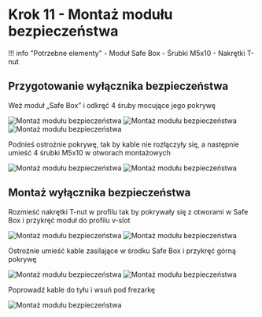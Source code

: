 # Krok 11 - Montaż modułu bezpieczeństwa

!!! info "Potrzebne elementy"
    - Moduł Safe Box
    - Śrubki M5x10
    - Nakrętki T-nut

## Przygotowanie wyłącznika bezpieczeństwa
Weź moduł „Safe Box” i odkręć 4 śruby mocujące jego pokrywę

![Montaż modułu bezpieczeństwa](/MkDocsTest/resources/step11.1.webp)
![Montaż modułu bezpieczeństwa](/MkDocsTest/resources/step11.2.webp)
![Montaż modułu bezpieczeństwa](/MkDocsTest/resources/step11.3.webp)

Podnieś  ostrożnie pokrywę, tak by kable nie rozłączyły się, a następnie umieść 4 śrubki M5x10 w otworach montażowych

![Montaż modułu bezpieczeństwa](/MkDocsTest/resources/step11.4.webp)
![Montaż modułu bezpieczeństwa](/MkDocsTest/resources/step11.5.webp)

## Montaż wyłącznika bezpieczeństwa
Rozmieść nakrętki T-nut w profilu tak by pokrywały się z otworami w Safe Box i przykręć moduł do profilu v-slot

![Montaż modułu bezpieczeństwa](/MkDocsTest/resources/step11.6.webp)
![Montaż modułu bezpieczeństwa](/MkDocsTest/resources/step11.7.webp)

Ostrożnie umieść kable zasilające  w środku Safe Box i przykręć górną pokrywę

![Montaż modułu bezpieczeństwa](/MkDocsTest/resources/step11.8.webp)
![Montaż modułu bezpieczeństwa](/MkDocsTest/resources/step11.9.webp)

Poprowadź kable do tyłu i wsuń pod frezarkę

![Montaż modułu bezpieczeństwa](/MkDocsTest/resources/step11.10.webp)
